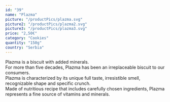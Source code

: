 ```yaml
---
id: "39"
name: "Plazma"
picture: "/productPics/plazma.svg"
picture2: "/productPics/plazma2.svg"
picture3: "/productPics/plazma3.svg"
price: "2,50€"
category: "Cookies"
quantity: "150g"
country: "Serbia"
---
```

Plazma is a biscuit with added minerals. <br>For more than five decades, Plazma has been an irreplaceable biscuit to our consumers. <br>Plazma is characterized by its unique full taste, irresistible smell, recognizable shape and specific crunch. <br>Made of nutritious recipe that includes carefully chosen ingredients, Plazma represents a fine source of vitamins and minerals.